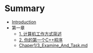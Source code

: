 # Summary

* [Introduction](README.md)
* 第一章
   * [1. 计算机工作方式简述](Chaper1/1_How_Computer_Work.md)
   * [2. 你的第一个C++程序](Chaper1/2_Your_First_Cpp_Programe.md)
   * [Chaper1/3_Examine_And_Task.md](Chaper1/3_Examine_And_Task.md)

